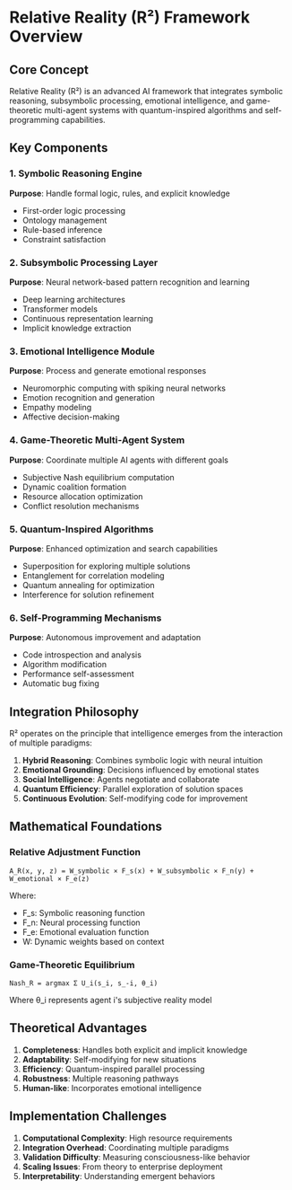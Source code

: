 # Relative Reality (R²) Framework Overview

## Core Concept

Relative Reality (R²) is an advanced AI framework that integrates symbolic reasoning, subsymbolic processing, emotional intelligence, and game-theoretic multi-agent systems with quantum-inspired algorithms and self-programming capabilities.

## Key Components

### 1. Symbolic Reasoning Engine
**Purpose**: Handle formal logic, rules, and explicit knowledge
- First-order logic processing
- Ontology management
- Rule-based inference
- Constraint satisfaction

### 2. Subsymbolic Processing Layer
**Purpose**: Neural network-based pattern recognition and learning
- Deep learning architectures
- Transformer models
- Continuous representation learning
- Implicit knowledge extraction

### 3. Emotional Intelligence Module
**Purpose**: Process and generate emotional responses
- Neuromorphic computing with spiking neural networks
- Emotion recognition and generation
- Empathy modeling
- Affective decision-making

### 4. Game-Theoretic Multi-Agent System
**Purpose**: Coordinate multiple AI agents with different goals
- Subjective Nash equilibrium computation
- Dynamic coalition formation
- Resource allocation optimization
- Conflict resolution mechanisms

### 5. Quantum-Inspired Algorithms
**Purpose**: Enhanced optimization and search capabilities
- Superposition for exploring multiple solutions
- Entanglement for correlation modeling
- Quantum annealing for optimization
- Interference for solution refinement

### 6. Self-Programming Mechanisms
**Purpose**: Autonomous improvement and adaptation
- Code introspection and analysis
- Algorithm modification
- Performance self-assessment
- Automatic bug fixing

## Integration Philosophy

R² operates on the principle that intelligence emerges from the interaction of multiple paradigms:

1. **Hybrid Reasoning**: Combines symbolic logic with neural intuition
2. **Emotional Grounding**: Decisions influenced by emotional states
3. **Social Intelligence**: Agents negotiate and collaborate
4. **Quantum Efficiency**: Parallel exploration of solution spaces
5. **Continuous Evolution**: Self-modifying code for improvement

## Mathematical Foundations

### Relative Adjustment Function
```
A_R(x, y, z) = W_symbolic × F_s(x) + W_subsymbolic × F_n(y) + W_emotional × F_e(z)
```

Where:
- F_s: Symbolic reasoning function
- F_n: Neural processing function
- F_e: Emotional evaluation function
- W: Dynamic weights based on context

### Game-Theoretic Equilibrium
```
Nash_R = argmax Σ U_i(s_i, s_-i, θ_i)
```

Where θ_i represents agent i's subjective reality model

## Theoretical Advantages

1. **Completeness**: Handles both explicit and implicit knowledge
2. **Adaptability**: Self-modifying for new situations
3. **Efficiency**: Quantum-inspired parallel processing
4. **Robustness**: Multiple reasoning pathways
5. **Human-like**: Incorporates emotional intelligence

## Implementation Challenges

1. **Computational Complexity**: High resource requirements
2. **Integration Overhead**: Coordinating multiple paradigms
3. **Validation Difficulty**: Measuring consciousness-like behavior
4. **Scaling Issues**: From theory to enterprise deployment
5. **Interpretability**: Understanding emergent behaviors